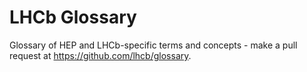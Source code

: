 # LHCb Glossary

Glossary of HEP and LHCb-specific terms and concepts - make a pull request at <https://github.com/lhcb/glossary>.
